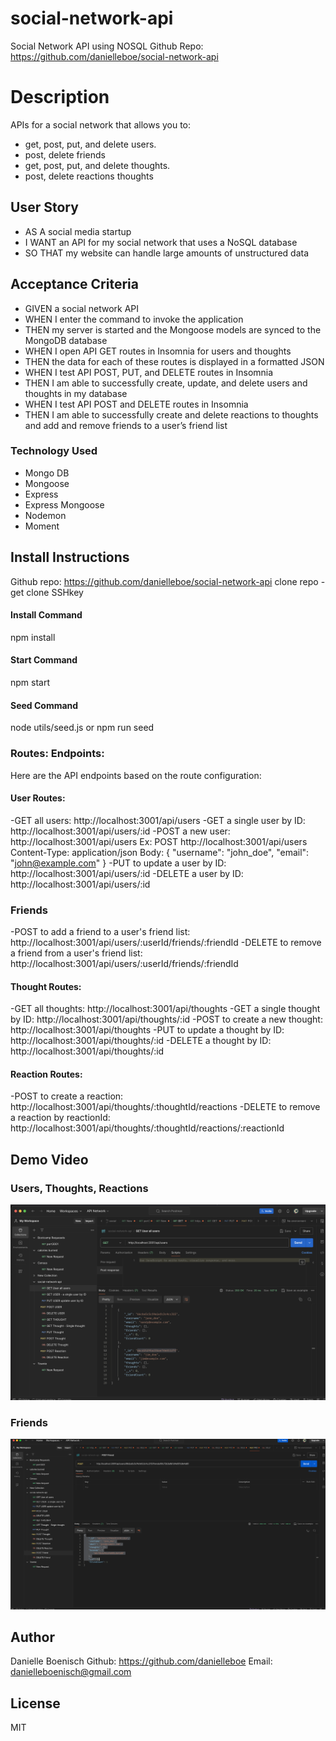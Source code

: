 # social-network-api
Social Network API using NOSQL
Github Repo: https://github.com/danielleboe/social-network-api

# Description
APIs for a social network that allows you to:
- get, post, put, and delete users.
- post, delete friends
- get, post, put, and delete thoughts.
- post, delete reactions thoughts

## User Story
- AS A social media startup
- I WANT an API for my social network that uses a NoSQL database
- SO THAT my website can handle large amounts of unstructured data
## Acceptance Criteria
- GIVEN a social network API
- WHEN I enter the command to invoke the application
- THEN my server is started and the Mongoose models are synced to the MongoDB database
- WHEN I open API GET routes in Insomnia for users and thoughts
- THEN the data for each of these routes is displayed in a formatted JSON
- WHEN I test API POST, PUT, and DELETE routes in Insomnia
- THEN I am able to successfully create, update, and delete users and thoughts in my database
- WHEN I test API POST and DELETE routes in Insomnia
- THEN I am able to successfully create and delete reactions to thoughts and add and remove friends to a user’s friend list


### Technology Used
- Mongo DB
- Mongoose
- Express
- Express Mongoose
- Nodemon
- Moment

## Install Instructions
Github repo: https://github.com/danielleboe/social-network-api
clone repo - get clone SSHkey

#### Install Command
npm install

#### Start Command
npm start

#### Seed Command
node utils/seed.js or npm run seed

### Routes: Endpoints:
Here are the API endpoints based on the route configuration:

#### User Routes:
-GET all users: http://localhost:3001/api/users
-GET a single user by ID: http://localhost:3001/api/users/:id
-POST a new user: http://localhost:3001/api/users
Ex:
POST http://localhost:3001/api/users
Content-Type: application/json
Body: {
  "username": "john_doe",
  "email": "john@example.com"
}
-PUT to update a user by ID: http://localhost:3001/api/users/:id
-DELETE a user by ID: http://localhost:3001/api/users/:id

### Friends
-POST to add a friend to a user's friend list: http://localhost:3001/api/users/:userId/friends/:friendId
-DELETE to remove a friend from a user's friend list: http://localhost:3001/api/users/:userId/friends/:friendId

#### Thought Routes:
-GET all thoughts: http://localhost:3001/api/thoughts
-GET a single thought by ID: http://localhost:3001/api/thoughts/:id
-POST to create a new thought: http://localhost:3001/api/thoughts
-PUT to update a thought by ID: http://localhost:3001/api/thoughts/:id
-DELETE a thought by ID: http://localhost:3001/api/thoughts/:id

#### Reaction Routes:
-POST to create a reaction: http://localhost:3001/api/thoughts/:thoughtId/reactions
-DELETE to remove a reaction by reactionId: http://localhost:3001/api/thoughts/:thoughtId/reactions/:reactionId

## Demo Video
### Users, Thoughts, Reactions
[![Watch the video](/API%20Screenshot.png)](/social-network-api-video.mp4)

### Friends
[![Watch the video](/friend%20screenshot.png)](/friend-api-video.mp4)

## Author 
Danielle Boenisch
Github: https://github.com/danielleboe
Email: danielleboenisch@gmail.com

## License
MIT
